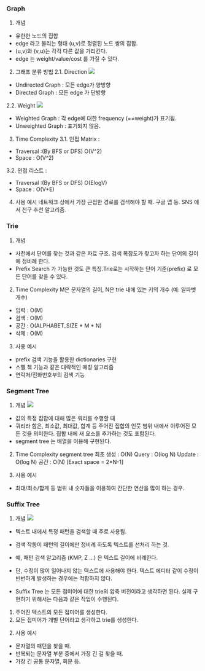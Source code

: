 ### Graph
1. 개념
- 유한한 노드의 집합
- edge 라고 불리는 형태 (u,v)로 정렬된 노드 쌍의 집합.
- (u,v)와 (v,u)는 각각 다른 값을 가리킨다.
- edge 는 weight/value/cost 를 가질 수 있다.

2. 그래프 분류 방법
2.1. Direction
![](https://www.geeksforgeeks.org/wp-content/uploads/Tree_overview_of_data_structures_1.jpg)
* Undirected Graph : 모든 edge가 양방향
* Directed Graph : 모든 edge 가 단방향

2.2. Weight
![](https://www.google.co.id/url?sa=i&source=images&cd=&cad=rja&uact=8&ved=2ahUKEwjTmfeWivTfAhXFbX0KHXp7CeAQjRx6BAgBEAU&url=https%3A%2F%2Fstackoverflow.com%2Fquestions%2F20807286%2Fminimum-sum-weight-of-connecting-3-vertices-in-an-undirected-weighted-graph-wi&psig=AOvVaw3BPVZmtarw6hEi_P9tem-a&ust=1547789179652860)
* Weighted Graph : 각 edge에 대한 frequency (==weight)가 표기됨. 
* Unweighted Graph : 표기되지 않음.

3. Time Complexity
3.1. 인접 Matrix :
* Traversal :(By BFS or DFS) O(V^2)
* Space : O(V^2)

3.2. 인접 리스트 :
* Traversal :(By BFS or DFS) O(ElogV)
* Space : O(V+E)

4. 사용 예시
네트워크 상에서 가장 근접한 경로를 검색해야 할 때. 구글 맵 등.
SNS 에서 친구 추천 알고리즘. 



### Trie
1. 개념
* 사전에서 단어를 찾는 것과 같은 자료 구조. 검색 복잡도가 찾고자 하는 단어의 길이에 정비례 한다.
* Prefix Search 가 가능한 것도 큰 특징.Trie로는 시작하는 단어 기준(prefix) 로 모든 단어를 찾을 수 있다.

2. Time Complexity
M은 문자열의 길이, N은 trie 내에 있는 키의 개수 (예: 알파벳 개수)
* 입력 : O(M) 
* 검색  : O(M) 
* 공간 : O(ALPHABET_SIZE * M * N)
* 삭제 : O(M)

3. 사용 예시
* prefix 검색 기능을 활용한 dictionaries 구현
* 스펠 쳌 기능과 같은 대략적인 매칭 알고리즘
* 연락처/전화번호부의 검색 기능



### Segment Tree

1. 개념
![](https://www.geeksforgeeks.org/wp-content/uploads/Tree_overview_of_data_structures_4.jpg)
* 값의 특정 집합에 대해 많은 쿼리를 수행할 때
* 쿼리라 함은, 최소값, 최대값, 합계 등 주어진 집합의 인풋 범위 내에서 이루어진 모든 것을 의미한다. 집합 내에 새 요소를 추가하는 것도 포함된다.
* segment tree 는 배열을 이용해 구현된다.


2. Time Complexity
segment tree 최초 생성 : O(N)
Query : O(log N)
Update : O(log N)
공간 : O(N) [Exact space = 2*N-1]

3. 사용 예시
* 최대/최소/합계 등 범위 내 숫자들을 이용하여 간단한 연산을 많이 하는 경우.



### Suffix Tree

1. 개념
![](https://www.geeksforgeeks.org/wp-content/uploads/Tree_overview_of_data_structures_5.jpg)
* 텍스트 내에서 특정 패턴을 검색할 때 주로 사용됨.
* 검색 작동이 패턴의 길이에만 정비례 하도록 텍스트를 선처리 하는 것.
* 예, 패턴 검색 알고리즘 (KMP, Z ...) 은 텍스트 길이에 비례한다. 
* 단, 수정이 많이 일어나지 않는 텍스트에 사용해야 한다. 텍스트 에디터 같이 수정이 빈번하게 발생하는 경우에는 적합하지 않다.

* Suffix Tree 는 모든 접미어에 대한 trie의 압축 버전이라고 생각하면 된다.
실제 구현하기 위해서는 다음과 같은 작업이 수행된다.
1) 주어진 텍스트의 모든 접미어를 생성한다.
2) 모든 접미어가 개별 단어라고 생각하고 trie를 생성한다.

2. 사용 예시
* 문자열의 패턴을 찾을 때.
* 반복되는 문자열 부분 중에서 가장 긴 걸 찾을 때.
* 가장 긴 공통 문자열, 회문 등.
